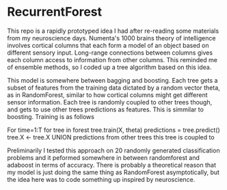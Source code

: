 # RecurrentForest

This repo is a rapidly prototyped idea I had after re-reading some materials from my neuroscience days. Numenta's 1000 brains theory of intelligence involves cortical columns that each form a model of an object based on different sensory input. Long-range connections between columns gives each column access to information from other columns. This reminded me of ensemble methods, so I coded up a tree algorithm based on this idea. 

This model is somewhere between bagging and boosting. Each tree gets a subset of features from the training data dictated by a random vector theta, as in RandomForest, similar to how cortical columns might get different sensor information. Each tree is randomly coupled to other trees though, and gets to use other trees predictions as features. This is simmilar to boosting. Training is as follows

For time=1:T
  for tree in forest
    tree.train(X, theta)
    predictions = tree.predict()
    tree.X <- tree.X UNION predictions from other trees this tree is coupled to
    
Preliminarily I tested this approach on 20 randomly generated classification problems and it peformed somewhere in between randomforest and adaboost in terms of accuracy. There is probably a theoretical reason that my model is just doing the same thing as RandomForest asymptotically, but the idea here was to code something up inspired by neuroscience. 
    
    
